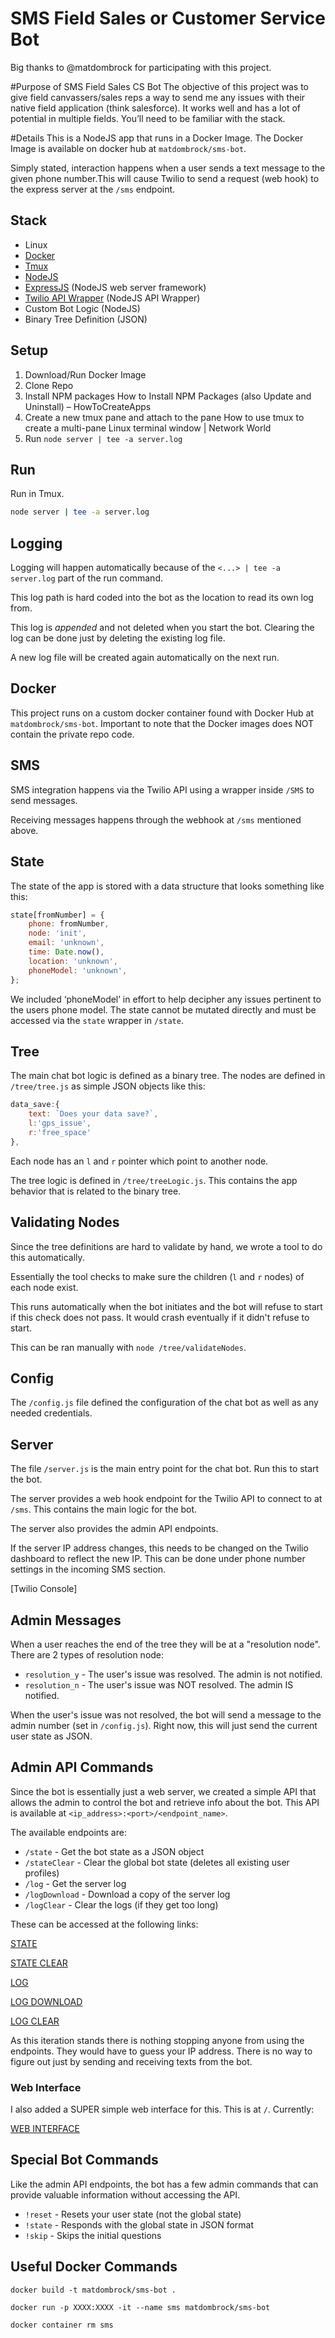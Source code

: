 # SMS Field Sales or Customer Service Bot
Big thanks to @matdombrock for participating with this project. 

#Purpose of SMS Field Sales CS Bot
The objective of this project was to give field canvassers/sales reps a way to send me any issues with their native field application (think salesforce).  It works well and has a lot of potential in multiple fields. You’ll need to be familiar with the stack. 

#Details 
This is a NodeJS app that runs in a Docker Image. The Docker Image is available on docker hub at `matdombrock/sms-bot`.

Simply stated, interaction happens when a user sends a text message to the given phone number.This will cause Twilio to send a request (web hook) to the express server at the `/sms` endpoint. 

## Stack
* Linux
* [Docker](https://hub.docker.com/) 
* [Tmux](https://github.com/tmux/tmux/wiki)
* [NodeJS](https://nodejs.dev/)
* [ExpressJS](https://expressjs.com/) (NodeJS web server framework)
* [Twilio API Wrapper](https://www.twilio.com/docs/sms/quickstart/node) (NodeJS API Wrapper)
* Custom Bot Logic (NodeJS)
* Binary Tree Definition (JSON)


## Setup
1. Download/Run Docker Image
2. Clone Repo
3. Install NPM packages How to Install NPM Packages (also Update and Uninstall) – HowToCreateApps
4. Create a new tmux pane and attach to the pane How to use tmux to create a multi-pane Linux terminal window | Network World
5. Run `node server | tee -a server.log`

## Run

Run in Tmux.

```bash
node server | tee -a server.log
```

## Logging
Logging will happen automatically because of the `<...> | tee -a server.log` part of the run command. 

This log path is hard coded into the bot as the location to read its own log from. 

This log is *appended* and not deleted when you start the bot. Clearing the log can be done just by deleting the existing log file. 

A new log file will be created again automatically on the next run. 

## Docker
This project runs on a custom docker container found with Docker Hub at `matdombrock/sms-bot`. Important to note that the Docker images does NOT contain the private repo code. 

## SMS
SMS integration happens via the Twilio API using a wrapper inside `/SMS` to send messages.

Receiving messages happens through the webhook at `/sms` mentioned above. 

## State
The state of the app is stored with a data structure that looks something like this:
```js
state[fromNumber] = {
    phone: fromNumber,
    node: 'init',
    email: 'unknown',
    time: Date.now(),
    location: 'unknown',
    phoneModel: 'unknown',
};
```

We included ‘phoneModel’ in effort to help decipher any issues pertinent to the users phone model. 
The state cannot be mutated directly and must be accessed via the `state` wrapper in `/state`. 

## Tree
The main chat bot logic is defined as a binary tree. The nodes are defined in `/tree/tree.js` as simple JSON objects like this:
```js
data_save:{
    text: `Does your data save?`,
    l:'gps_issue',
    r:'free_space'
},
```

Each node has an `l` and `r` pointer which point to another node.

The tree logic is defined in `/tree/treeLogic.js`. This contains the app behavior that is related to the binary tree. 

## Validating Nodes
Since the tree definitions are hard to validate by hand, we wrote a tool to do this automatically. 

Essentially the tool checks to make sure the children (`l` and `r` nodes) of each node exist. 

This runs automatically when the bot initiates and the bot will refuse to start if this check does not pass. It would crash eventually if it didn't refuse to start. 

This can be ran manually with `node /tree/validateNodes`.

## Config
The `/config.js` file defined the configuration of the chat bot as well as any needed credentials. 

## Server
The file `/server.js` is the main entry point for the chat bot. Run this to start the bot. 

The server provides a web hook endpoint for the Twilio API to connect to at `/sms`. This contains the main logic for the bot. 

The server also provides the admin API endpoints.

If the server IP address changes, this needs to be changed on the Twilio dashboard to reflect the new IP. This can be done under phone number settings in the incoming SMS section. 

[Twilio Console]

## Admin Messages
When a user reaches the end of the tree they will be at a "resolution node". There are 2 types of resolution node:

* `resolution_y` - The user's issue was resolved. The admin is not notified.
* `resolution_n` - The user's issue was NOT resolved. The admin IS notified.

When the user's issue was not resolved, the bot will send a message to the admin number (set in `/config.js`). Right now, this will just send the current user state as JSON. 

## Admin API Commands
Since the bot is essentially just a web server, we created a simple API that allows the admin to control the bot and retrieve info about the bot. This API is available at `<ip_address>:<port>/<endpoint_name>`. 

The available endpoints are:

* `/state` - Get the bot state as a JSON object
* `/stateClear` - Clear the global bot state (deletes all existing user profiles)
* `/log` - Get the server log
* `/logDownload` - Download a copy of the server log
* `/logClear` - Clear the logs (if they get too long)

These can be accessed at the following links:

[STATE](http://XXX.XXX.XXX.XX:XXXX/state)

[STATE CLEAR](http://XXX.XXX.XXX.XX:XXXX/stateClear)

[LOG](http://XXX.XXX.XXX.XX:XXXX/log)

[LOG DOWNLOAD](http://XXX.XXX.XXX.XX/logDownload)

[LOG CLEAR](http://XXX.XXX.XXX.XXX.XX:XXXX/logClear)

As this iteration stands there is nothing stopping anyone from using the endpoints. They would have to guess your IP address. There is no way to figure out just by sending and receiving texts from the bot. 

### Web Interface
I also added a SUPER simple web interface for this. This is at `/`. Currently:

[WEB INTERFACE](http://XXX.XXX.XXX.XX:XXXX/)

## Special Bot Commands
Like the admin API endpoints, the bot has a few admin commands that can provide valuable information without accessing the API. 

* `!reset` - Resets your user state (not the global state)
* `!state` - Responds with the global state in JSON format
* `!skip`  - Skips the initial questions 

## Useful Docker Commands
```
docker build -t matdombrock/sms-bot .

docker run -p XXXX:XXXX -it --name sms matdombrock/sms-bot

docker container rm sms
```
